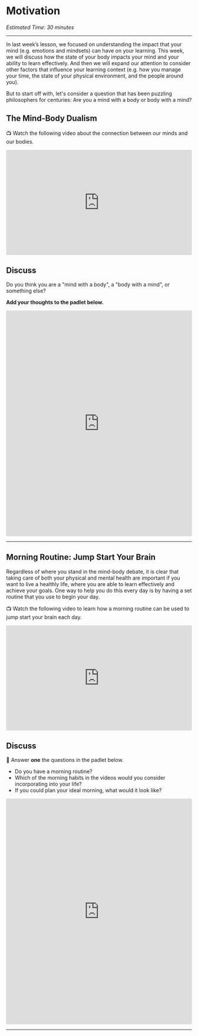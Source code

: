 # Motivation

*Estimated Time: 30 minutes*

---

In last week’s lesson, we focused on understanding the impact that your mind (e.g. emotions and mindsets) can have on your learning. This week, we will discuss how the state of your body impacts your mind and your ability to learn effectively. And then we will expand our attention to consider other factors that influence your learning context (e.g. how you manage your time, the state of your physical environment, and the people around you).

But to start off with, let's consider a question that has been puzzling philosophers for centuries: Are you a mind with a body or body with a mind?

## The Mind-Body Dualism

<aside>


📺 Watch the following video about the connection between our minds and our bodies.

</aside>

<div style="position: relative; padding-bottom: 56.25%; height: 0;"><iframe src="https://www.youtube.com/embed/ILDy6kYU-xQ" title="YouTube video player" frameborder="0" allow="accelerometer; autoplay; clipboard-write; encrypted-media; gyroscope; picture-in-picture" allowfullscreen style="position: absolute; top: 0; left: 0; width: 100%; height: 100%;"></iframe></div>


## Discuss

<aside>
  
Do you think you are a "mind with a body", a "body with a mind", or something else?

**Add your thoughts to the padlet below.**

</aside>

<div style="border:1px solid rgba(0,0,0,0.1);border-radius:2px;box-sizing:border-box;overflow:hidden;position:relative;width:100%;background:#F4F4F4"><iframe src="https://padlet.com/curriculumpad/wstllvv36277p55n" frameborder="0" allow="camera;microphone;geolocation" style="width:100%;height:608px;display:block;padding:0;margin:0"></iframe></div>

---

## Morning Routine: Jump Start Your Brain

Regardless of where you stand in the mind-body debate, it is clear that taking care of both your physical and mental health are important if you want to live a healthly life, where you are able to learn effectively and achieve your goals. One way to help you do this every day is by having a set routine that you use to begin your day.

<aside>


📺 Watch the following video to learn how a morning routine can be used to jump start your brain each day.

</aside>

<div style="position: relative; padding-bottom: 56.25%; height: 0;"><iframe src="https://www.youtube.com/embed/1sGyNx44Xw4"  title="YouTube video player" frameborder="0" allow="accelerometer; autoplay; clipboard-write; encrypted-media; gyroscope; picture-in-picture" allowfullscreen style="position: absolute; top: 0; left: 0; width: 100%; height: 100%;"></iframe></div>

## Discuss

<aside>


💬 Answer **one** the questions in the padlet below.

- Do you have a morning routine?
- Which of the morning habits in the videos would you consider incorporating into your life?
- If you could plan your ideal morning, what would it look like?
</aside>

<div style="border:1px solid rgba(0,0,0,0.1);border-radius:2px;box-sizing:border-box;overflow:hidden;position:relative;width:100%;background:#F4F4F4"><iframe src="https://padlet.com/embed/2v44jtqtcitxbkxd" frameborder="0" allow="camera;microphone;geolocation" style="width:100%;height:608px;display:block;padding:0;margin:0"></iframe></div>

---
